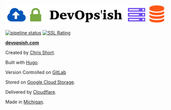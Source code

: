 ![DevOps'ish](static/img/DevOpsish-Wide.png)


[![pipeline status](https://gitlab.com/chrisshort/devopsish.com/badges/master/pipeline.svg)](https://gitlab.com/chrisshort/devopsish.com/commits/master)
[![SSL Rating](https://sslbadge.org/?domain=devopsish.com)](https://www.ssllabs.com/ssltest/analyze.html?d=devopsish.com)

[**devopsish.com**](https://devopsish.com)

Created by [Chris Short](https://chrisshort.net/).

Built with [Hugo](https://gohugo.io/).

Version Controlled on [GitLab](https://gitlab.com/chrisshort/devopsish.com)

Stored on [Google Cloud Storage](https://cloud.google.com/storage/).

Delivered by [Cloudflare](https://www.cloudflare.com/).

Made in [Michigan](https://www.michigan.org/).